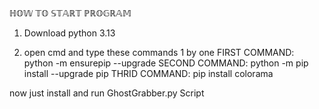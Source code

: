 ℍ𝕆𝕎 𝕋𝕆 𝕊𝕋𝔸ℝ𝕋 ℙℝ𝕆𝔾ℝ𝔸𝕄

1. Download python 3.13 

2. open cmd and type these commands 1 by one 
FIRST COMMAND: python -m ensurepip --upgrade
SECOND COMMAND: python -m pip install --upgrade pip
THRID COMMAND: pip install colorama

now just install and run GhostGrabber.py Script